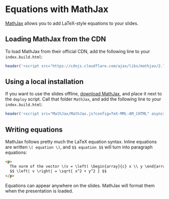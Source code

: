 # Equations with MathJax

[MathJax](https://www.mathjax.org) allows you to add LaTeX-style equations to your slides.

## Loading MathJax from the CDN

To load MathJax from their official CDN, add the following line to your `index.build.html`:

```javascript
header('<script src="https://cdnjs.cloudflare.com/ajax/libs/mathjax/2.7.5/MathJax.js?config=TeX-MML-AM_CHTML" async></script>');
```

## Using a local installation

If you want to use the slides offline, [download MathJax](https://github.com/mathjax/mathjax), and place it next to the `deploy` script. Call that folder `MathJax`, and add the following line to your `index.build.html`:

```javascript
header('<script src="MathJax/MathJax.js?config=TeX-MML-AM_CHTML" async></script>');
```

## Writing equations

MathJax follows pretty much the LaTeX equation syntax. Inline equations are written `\( equation \)`, and `$$ equation $$` will turn into paragraph equations:

```html
<p>
  The norm of the vector \(v = \left( \begin{array}{c} x \\ y \end{array} \right) \) can be calculated as follows:
  $$ \left| v \right| = \sqrt{ x^2 + y^2 } $$
</p>
```

Equations can appear anywhere on the slides. MathJax will format them when the presentation is loaded.
